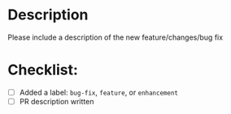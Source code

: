 # Description

Please include a description of the new feature/changes/bug fix

# Checklist:
- [ ] Added a label: `bug-fix`, `feature`, or `enhancement`
- [ ] PR description written
